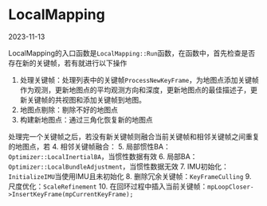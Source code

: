 # LocalMapping 
2023-11-13


LocalMapping的入口函数是`LocalMapping::Run`函数，在函数中，首先检查是否存在新的关键帧，若有就进行以下操作
1. 处理关键帧：处理列表中的关键帧`ProcessNewKeyFrame`，为地图点添加关键帧作为观测，更新地图点的平均观测方向和深度，更新地图点的最佳描述子，更新关键帧的共视图和添加关键帧到地图。
2. 地图点剔除：剔除不好的地图点
3. 构建新地图点：通过三角化恢复新的地图点


处理完一个关键帧之后，若没有新关键帧则融合当前关键帧和相邻关键帧之间重复的地图点，若
4. 相邻关键帧融合：
5. 局部惯性BA：`Optimizer::LocalInertialBA`，当惯性数据有效
6. 局部BA：`Optimizer::LocalBundleAdjustment`，当惯性数据无效
7. IMU初始化：`InitializeIMU`当使用IMU且未初始化
8. 删除冗余关键帧：`KeyFrameCulling`
9. 尺度优化：`ScaleRefinement`
10. 在回环过程中插入当前关键帧：`mpLoopCloser->InsertKeyFrame(mpCurrentKeyFrame);`